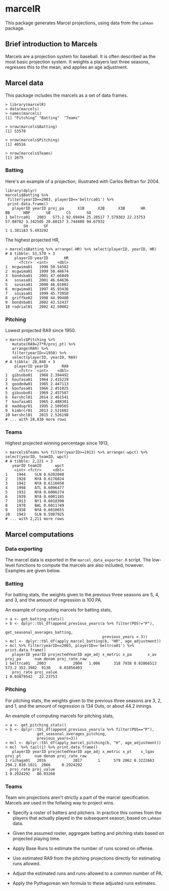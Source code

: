 # marcelR

This package generates Marcel projections, using data from the `Lahman` package. 

## Brief introduction to Marcels

Marcels are a projection system for baseball. It is often described as the most basic projection system. It weights a players last three seasons, regresses this to the mean, and applies an age adjustment.

## Marcel data

This package includes the marcels as a set of data frames.

``` {r}
> library(marcelR)
> data(marcels)
> names(marcels)
[1] "Pitching" "Batting"  "Teams"   

> nrow(marcels$Batting)
[1] 53570

> nrow(marcels$Pitching)
[1] 40516

> nrow(marcels$Teams)
[1] 2675

```

### Batting

Here's an example of a projection, illustrated with Carlos Beltran for 2004.

``` {r}
library(dplyr)
marcels$Batting %>% 
 filter(yearID==2003, playerID=='beltrca01') %>% 
 print.data.frame()
   playerID yearID proj_pa      X1B      X2B      X3B       HR       BB      HBP       SB       CS       SO
1 beltrca01   2003   573.2 92.69494 25.20517 7.579383 22.23753 57.08782 3.342505 28.80157 3.744408 94.67932
        SH       SF
1 1.381183 5.493292
```

The highest projected HR,

``` {r}
> marcels$Batting %>% arrange(-HR) %>% select(playerID, yearID, HR)
# A tibble: 53,570 × 3
    playerID yearID       HR
      <fctr>  <int>    <dbl>
1  mcgwima01   1998 50.54582
2  mcgwima01   1999 50.48674
3  bondsba01   2001 47.66849
4   sosasa01   2001 46.64636
5   sosasa01   2000 46.01002
6  mcgwima01   1997 45.93436
7   sosasa01   1999 45.73958
8  griffke02   1998 44.99480
9  bondsba01   2002 43.52437
10 rodrial01   2002 42.50002
```

### Pitching

Lowest projected RA9 since 1950.

``` {r}
> marcels$Pitching %>% 
   mutate(RA9=27*R/proj_pt) %>% 
   arrange(RA9) %>% 
   filter(yearID>=1950) %>% 
   select(playerID, yearID, RA9)
# A tibble: 28,840 × 3
    playerID yearID      RA9
      <fctr>  <int>    <dbl>
1  gibsobo01   1968 2.394492
2  koufasa01   1964 2.415229
3  goodedw01   1985 2.447113
4  koufasa01   1966 2.451025
5  gibsobo01   1969 2.457587
6  kershcl01   2014 2.461541
7  koufasa01   1965 2.488301
8  maddugr01   1995 2.509565
9  kimbrcr01   2013 2.521602
10 kershcl01   2015 2.526198
# ... with 28,830 more rows
```

### Teams

Highest projected winning percentage since 1913,
``` {r}
> marcels$Teams %>% filter(yearID>=1913) %>% arrange(-wpct) %>% select(yearID, teamID, wpct)
# A tibble: 2,221 × 3
   yearID teamID      wpct
    <int> <fctr>     <dbl>
1    1944    SLN 0.6202040
2    1928    NYA 0.6176024
3    1942    NYA 0.6116650
4    1998    ATL 0.6096477
5    1932    NYA 0.6086274
6    1939    NYA 0.6081185
7    1913    NY1 0.6018390
8    1970    BAL 0.6011749
9    1938    NYA 0.6010655
10   1943    SLN 0.5987925
# ... with 2,211 more rows
```

## Marcel computations

### Data exporting

The marcel data is exported in the `marcel_data_exporter.R` script. The low-level functions to compute the marcels are also included, however. Examples are given below.

### Batting

For batting stats, the weights given to the previous three seasons are 5, 4, and 3, and the amount of regression is 100 PA. 

An example of computing marcels for batting stats,


``` {r}
> a <- get_batting_stats()
> b <- dplyr::tbl_df(append_previous_years(a %>% filter(POS!="P"), 
                                           get_seasonal_averages_batting, 
                                           previous_years = 3))
> mcl <- dplyr::tbl_df(apply_marcel_batting(b, "HR", age_adjustment))
> mcl %>% filter(yearID==2003, playerID=='beltrca01') %>% print.data.frame()
   playerID yearID projectedYearID age_adj x_metric x_pa       x_av proj_pa      num denom proj_rate_raw
1 beltrca01   2003            2004   1.006      318 7938 0.02866513   573.2 352.3982  9138    0.03856403
   proj_rate proj_value
1 0.03879542   22.23753

```

### Pitching

For pitching stats, the weights given to the previous three seasons are 3, 2, and 1, and the amount of regression is 134 Outs, or about 44.2 innings.

An example of computing marcels for pitching stats,

``` {r}
> a <- get_pitching_stats()
> b <- dplyr::tbl_df(append_previous_years(a %>% filter(POS=="P"), 
              get_seasonal_averages_pitching, 
              previous_years=3))
> mcl <- dplyr::tbl_df(apply_marcel_pitching(b, "H", age_adjustment))
> mcl  %>% tail(1) %>% print.data.frame()
   playerID yearID projectedYearID age_adj x_metric x_pt    x_lgav proj_pt      num denom proj_rate_raw
1 richaga01   2016            2017       1      579 2062 0.3222663   294.2 838.1021  2866     0.2924292
  proj_rate proj_value
1 0.2924292   86.03268
```
  
### Teams

Team win projections aren't strictly a part of the marcel specification. Marcels are used in the follwing way to project wins.

* Specify a roster of batters and pitchers. In practice this comes from the players that actually played in the subsequent season, based on `Lahman` data.

* Given the assumed roster, aggregate batting and pitching stats based on projected playing time.

* Apply Base Runs to estimate the number of runs scored on offense.

* Use estimated RA9 from the pitching projections directly for estimating runs allowed.

* Adjust the estimated runs and runs-allowed to a common number of PA.

* Apply the Pythagorean win formula to these adjusted runs estimates.

